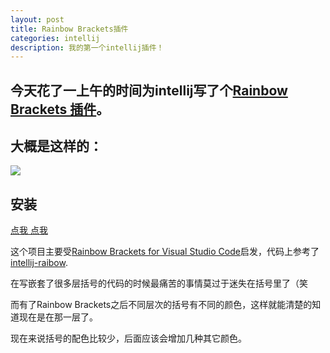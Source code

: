 ```yaml
---
layout: post
title: Rainbow Brackets插件
categories: intellij
description: 我的第一个intellij插件！
---
```


## 今天花了一上午的时间为intellij写了个[Rainbow Brackets 插件](https://plugins.jetbrains.com/plugin/10080-rainbow-brackets)。

## 大概是这样的：

![](https://raw.githubusercontent.com/izhangzhihao/intellij-rainbow-brackets/1.0/screenshots/with-material-theme-ui.png)

## 安装

[点我 点我](https://plugins.jetbrains.com/plugin/10080-rainbow-brackets)

这个项目主要受[Rainbow Brackets for Visual Studio Code](https://marketplace.visualstudio.com/items?itemName=2gua.rainbow-brackets)启发，代码上参考了[intellij-raibow](https://github.com/zjhmale/intellij-rainbow).

在写嵌套了很多层括号的代码的时候最痛苦的事情莫过于迷失在括号里了（笑

而有了Rainbow Brackets之后不同层次的括号有不同的颜色，这样就能清楚的知道现在是在那一层了。

现在来说括号的配色比较少，后面应该会增加几种其它颜色。